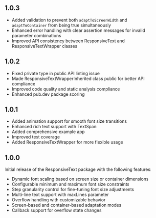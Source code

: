 ## 1.0.3

* Added validation to prevent both `adaptToScreenWidth` and `adaptToContainer` from being true simultaneously
* Enhanced error handling with clear assertion messages for invalid parameter combinations
* Improved API consistency between ResponsiveText and ResponsiveTextWrapper classes

## 1.0.2

* Fixed private type in public API linting issue
* Made ResponsiveTextWrapperInherited class public for better API compliance
* Improved code quality and static analysis compliance
* Enhanced pub.dev package scoring

## 1.0.1

* Added animation support for smooth font size transitions
* Enhanced rich text support with TextSpan
* Added comprehensive example app
* Improved test coverage
* Added ResponsiveTextWrapper for more flexible usage

## 1.0.0

Initial release of the ResponsiveText package with the following features:

* Dynamic font scaling based on screen size or container dimensions
* Configurable minimum and maximum font size constraints
* Step granularity control for fine-tuning font size adjustments
* Multi-line text support with maxLines parameter
* Overflow handling with customizable behavior
* Screen-based and container-based adaptation modes
* Callback support for overflow state changes
